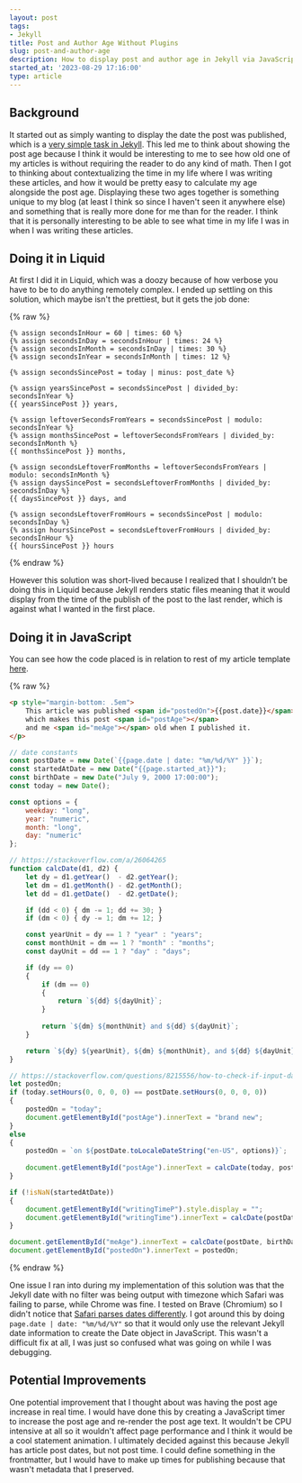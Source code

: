 ```yaml
---
layout: post
tags:
- Jekyll
title: Post and Author Age Without Plugins
slug: post-and-author-age
description: How to display post and author age in Jekyll via JavaScript.
started_at: '2023-08-29 17:16:00'
type: article
---
```


## Background

It started out as simply wanting to display the date the post was published, which is a [very simple task in Jekyll](https://www.webisland.agency/blog/how-to-format-dates-in-jekyll/). This led me to think about showing the post age because I think it would be interesting to me to see how old one of my articles is without requiring the reader to do any kind of math. Then I got to thinking about contextualizing the time in my life where I was writing these articles, and how it would be pretty easy to calculate my age alongside the post age. Displaying these two ages together is something unique to my blog (at least I think so since I haven't seen it anywhere else) and something that is really more done for me than for the reader. I think that it is personally interesting to be able to see what time in my life I was in when I was writing these articles.

## Doing it in Liquid

At first I did it in Liquid, which was a doozy because of how verbose you have to be to do anything remotely complex. I ended up settling on this solution, which maybe isn't the prettiest, but it gets the job done:

{% raw %}
```liquid
{% assign secondsInHour = 60 | times: 60 %}
{% assign secondsInDay = secondsInHour | times: 24 %}
{% assign secondsInMonth = secondsInDay | times: 30 %}
{% assign secondsInYear = secondsInMonth | times: 12 %}

{% assign secondsSincePost = today | minus: post_date %}

{% assign yearsSincePost = secondsSincePost | divided_by: secondsInYear %}
{{ yearsSincePost }} years,

{% assign leftoverSecondsFromYears = secondsSincePost | modulo: secondsInYear %}
{% assign monthsSincePost = leftoverSecondsFromYears | divided_by: secondsInMonth %}
{{ monthsSincePost }} months,
                       
{% assign secondsLeftoverFromMonths = leftoverSecondsFromYears | modulo: secondsInMonth %}
{% assign daysSincePost = secondsLeftoverFromMonths | divided_by: secondsInDay %}
{{ daysSincePost }} days, and

{% assign secondsLeftoverFromHours = secondsSincePost | modulo: secondsInDay %}
{% assign hoursSincePost = secondsLeftoverFromHours | divided_by: secondsInHour %}
{{ hoursSincePost }} hours
```
{% endraw %}

However this solution was short-lived because I realized that I shouldn’t be doing this in Liquid because Jekyll renders static files meaning that it would display from the time of the publish of the post to the last render, which is against what I wanted in the first place. 

## Doing it in JavaScript

You can see how the code placed is in relation to rest of my article template [here](https://github.com/reesdraminski/reesdraminski.github.io/blob/master/_layouts/writing.html).

{% raw %}
```html
<p style="margin-bottom: .5em">
    This article was published <span id="postedOn">{{post.date}}</span>, 
    which makes this post <span id="postAge"></span> 
    and me <span id="meAge"></span> old when I published it.
</p>
```

```javascript
// date constants
const postDate = new Date(`{{page.date | date: "%m/%d/%Y" }}`);
const startedAtDate = new Date("{{page.started_at}}");
const birthDate = new Date("July 9, 2000 17:00:00");
const today = new Date();

const options = {
    weekday: "long",
    year: "numeric",
    month: "long",
    day: "numeric"
};

// https://stackoverflow.com/a/26064265
function calcDate(d1, d2) {
    let dy = d1.getYear()  - d2.getYear();
    let dm = d1.getMonth() - d2.getMonth();
    let dd = d1.getDate()  - d2.getDate();

    if (dd < 0) { dm -= 1; dd += 30; }
    if (dm < 0) { dy -= 1; dm += 12; }

    const yearUnit = dy == 1 ? "year" : "years";
    const monthUnit = dm == 1 ? "month" : "months";
    const dayUnit = dd == 1 ? "day" : "days";

    if (dy == 0)
    {
        if (dm == 0)
        {
            return `${dd} ${dayUnit}`;
        }
                    
        return `${dm} ${monthUnit} and ${dd} ${dayUnit}`;
    }

    return `${dy} ${yearUnit}, ${dm} ${monthUnit}, and ${dd} ${dayUnit}`;
}

// https://stackoverflow.com/questions/8215556/how-to-check-if-input-date-is-equal-to-todays-date
let postedOn;
if (today.setHours(0, 0, 0, 0) == postDate.setHours(0, 0, 0, 0))
{
    postedOn = "today";
    document.getElementById("postAge").innerText = "brand new";
}
else
{
    postedOn = `on ${postDate.toLocaleDateString("en-US", options)}`;
                
    document.getElementById("postAge").innerText = calcDate(today, postDate) + " old";
}

if (!isNaN(startedAtDate))
{
    document.getElementById("writingTimeP").style.display = "";
    document.getElementById("writingTime").innerText = calcDate(postDate, startedAtDate);
}

document.getElementById("meAge").innerText = calcDate(postDate, birthDate);
document.getElementById("postedOn").innerText = postedOn;
```
{% endraw %}

One issue I ran into during my implementation of this solution was that the Jekyll date with no filter was being output with timezone which Safari was failing to parse, while Chrome was fine. I tested on Brave (Chromium) so I didn't notice that [Safari parses dates differently](https://stackoverflow.com/questions/6427204/date-parsing-in-javascript-is-different-between-safari-and-chrome). I got around this by doing `page.date | date: "%m/%d/%Y"` so that it would only use the relevant Jekyll date information to create the Date object in JavaScript. This wasn't a difficult fix at all, I was just so confused what was going on while I was debugging.

## Potential Improvements

One potential improvement that I thought about was having the post age increase in real time. I would have done this by creating a JavaScript timer to increase the post age and re-render the post age text. It wouldn't be CPU intensive at all so it wouldn't affect page performance and I think it would be a cool statement animation. I ultimately decided against this because Jekyll has article post dates, but not post time. I could define something in the frontmatter, but I would have to make up times for publishing because that wasn't metadata that I preserved.